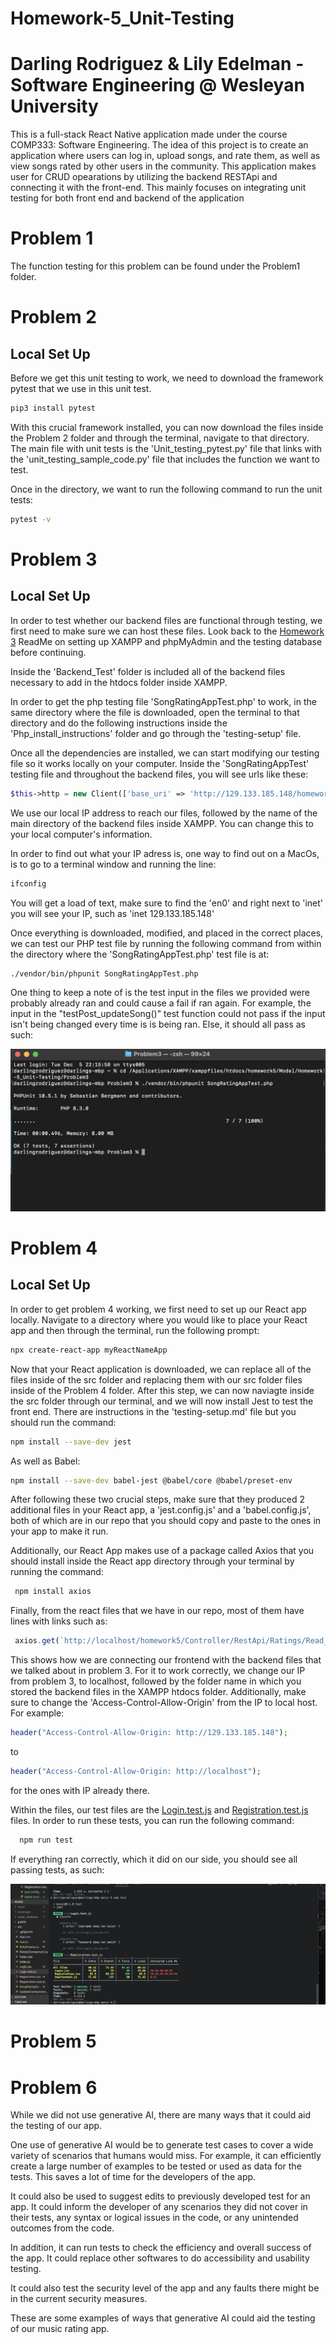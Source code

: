 # Homework-5_Unit-Testing
# Darling Rodriguez & Lily Edelman - Software Engineering @ Wesleyan University

This is a full-stack React Native application made under the course COMP333: Software Engineering. The idea of this project is to create an application where users can log in, upload songs, and rate them, as well as view songs rated by other users in the community. This application makes user for CRUD opearations by utilizing the backend RESTApi and connecting it with the front-end. This mainly focuses on integrating unit testing for both front end and backend of the application

# Problem 1

The function testing for this problem can be found under the Problem1 folder.



# Problem 2

## Local Set Up

Before we get this unit testing to work, we need to download the framework pytest that we use in this unit test.

```bash
pip3 install pytest
```

With this crucial framework installed, you can now download the files inside the Problem 2 folder and through the terminal, navigate to that directory.
The main file with unit tests is the 'Unit_testing_pytest.py' file that links with the 'unit_testing_sample_code.py' file that includes the function we want to test. 

Once in the directory, we want to run the following command to run the unit tests:

```bash
pytest -v
```


# Problem 3

## Local Set Up

In order to test whether our backend files are functional through testing, we first need to make sure we can host these files. Look back to the [Homework 3](https://github.com/lilyicecream/homework3) ReadMe on setting up XAMPP and phpMyAdmin and the testing database before continuing.

Inside the 'Backend_Test' folder is included all of the backend files necessary to add in the htdocs folder inside XAMPP. 

In order to get the php testing file 'SongRatingAppTest.php' to work, in the same directory where the file is downloaded, open the terminal to that directory and do the following instructions inside the 'Php_install_instructions' folder and go through the 'testing-setup' file.

Once all the dependencies are installed, we can start modifying our testing file so it works locally on your computer. Inside the 'SongRatingAppTest' testing file and throughout the backend files, you will see urls like these:
```php
$this->http = new Client(['base_uri' => 'http://129.133.185.148/homework5/']);
```

We use our local IP address to reach our files, followed by the name of the main directory of the backend files inside XAMPP. You can change this to your local computer's information.

In order to find out what your IP adress is, one way to find out on a MacOs, is to go to a terminal window and running the line:

```bash
ifconfig
```

You will get a load of text, make sure to find the 'en0' and right next to 'inet' you will see your IP, such as 'inet 129.133.185.148'

Once everything is downloaded, modified, and placed in the correct places, we can test our PHP test file by running the following command from within the directory where the 'SongRatingAppTest.php' test file is at:
```bash
./vendor/bin/phpunit SongRatingAppTest.php
```

One thing to keep a note of is the test input in the files we provided were probably already ran and could cause a fail if ran again. For example, the input in the "testPost_updateSong()" test function could not pass if the input isn't being changed every time is is being ran. Else, it should all pass as such:

 ![SuccesfullTestsPHP](./Php_Install_Instructions/Screenshots/Backend_Pass.png)

# Problem 4

## Local Set Up

In order to get problem 4 working, we first need to set up our React app locally. Navigate to a directory where you would like to place your React app and then through the terminal, run the following prompt:

```bash
npx create-react-app myReactNameApp
```
Now that your React application is downloaded, we can replace all of the files inside of the src folder and replacing them with our src folder files inside of the Problem 4 folder. After this step, we can now naviagte inside the src folder through our terminal, and we will now install Jest to test the front end. There are instructions in the 'testing-setup.md' file but you should run the command:

```bash
npm install --save-dev jest
```
As well as Babel:

```bash
npm install --save-dev babel-jest @babel/core @babel/preset-env
```

After following these two crucial steps, make sure that they produced 2 additional files in your React app, a 'jest.config.js' and a 'babel.config.js', both of which are in our repo that you should copy and paste to the ones in your app to make it run.

Additionally, our React App makes use of a package called Axios that you should install inside the React app directory through your terminal by running the command:

```bash
 npm install axios
```

Finally, from the react files that we have in our repo, most of them have lines with links such as:

```jsx
 axios.get(`http://localhost/homework5/Controller/RestApi/Ratings/Read_ratings.php`)
```

This shows how we are connecting our frontend with the backend files that we talked about in problem 3. For it to work correctly, we change our IP from problem 3, to localhost, followed by the folder name in which you stored the backend files in the XAMPP htdocs folder. Additionally, make sure to change the 'Access-Control-Allow-Origin' from the IP to local host. For example:

```php
header("Access-Control-Allow-Origin: http://129.133.185.148");
```

to 

```php
header("Access-Control-Allow-Origin: http://localhost");
```

for the ones with IP already there.


Within the files, our test files are the [Login.test.js](./Problem4/src/Login.test.js) and [Registration.test.js](./Problem4/src/Registration.test.js) files. In order to run these tests, you can run the following command:

```bash
  npm run test
```

If everything ran correctly, which it did on our side, you should see all passing tests, as such:

 ![SuccesfullTestsReact](./Php_Install_Instructions/Screenshots/React_Test_Passed.png)


# Problem 5





# Problem 6

While we did not use generative AI, there are many ways that it could aid the testing of our app.

One use of generative AI would be to generate test cases to cover a wide variety of scenarios that humans would miss.  For example, it can efficiently create a large number of examples to be tested or used as data for the tests.  This saves a lot of time for the developers of the app.

It could also be used to suggest edits to previously developed test for an app.  It could inform the developer of any scenarios they did not cover in their tests, any syntax or logical issues in the code, or any unintended outcomes from the code.

In addition, it can run tests to check the efficiency and overall success of the app.  It could replace other softwares to do accessibility and usability testing.

It could also test the security level of the app and any faults there might be in the current security measures.

These are some examples of ways that generative AI could aid the testing of our music rating app.

